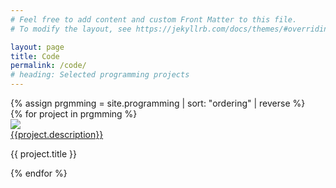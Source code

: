 ```yaml
---
# Feel free to add content and custom Front Matter to this file.
# To modify the layout, see https://jekyllrb.com/docs/themes/#overriding-theme-defaults

layout: page
title: Code
permalink: /code/
# heading: Selected programming projects
---
```

<script src="/assets/js/jquery-3.5.1.min.js"></script>
<script src="https://unpkg.com/isotope-layout@3/dist/isotope.pkgd.js"></script>
<script src="/assets/js/packery-mode.pkgd.js"></script>
<link rel="stylesheet" href="/assets/css/isotope-image-gallery.css">
<link rel="stylesheet" href="/assets/css/text-hover.css">
{% assign prgmming = site.programming | sort: "ordering" | reverse  %}
<div class="grid">
{% for project in prgmming %}
	<div class="grid-item">
	<div class="container">
	<a href="{{ site.url }}{{ project.permalink }}">
	<img src="{{ site.url }}{{ project.image_path }}"/>
	<div class="overlay">
		<div class="text">{{project.description}}</div>
	</div>
	</a>
	</div>
	<p>{{ project.title }}</p>
	</div>
{% endfor %}
</div>

<script src="/assets/js/isotope-image-gallery.js"></script>


